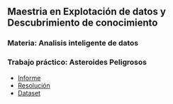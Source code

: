 ## Maestria en Explotación de datos y Descubrimiento de conocimiento

### Materia: Analisis inteligente de datos

### Trabajo práctico: Asteroides Peligrosos

* [Informe]()
* [Resolución](https://rpubs.com/adrianmarino/aid-tp)
* [Dataset](https://www.kaggle.com/shrutimehta/nasa-asteroids-classification)
